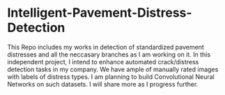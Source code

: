 # Intelligent-Pavement-Distress-Detection
This Repo includes my works in detection of standardized pavement distresses and all the neccasary branches as I am working on it. In this independent project, I intend to enhance automated crack/distress detection tasks in my company. We have ample of manually rated images with labels of distress types. I am planning to build Convolutional Neural Networks on such datasets. I will share more as I progress further.
